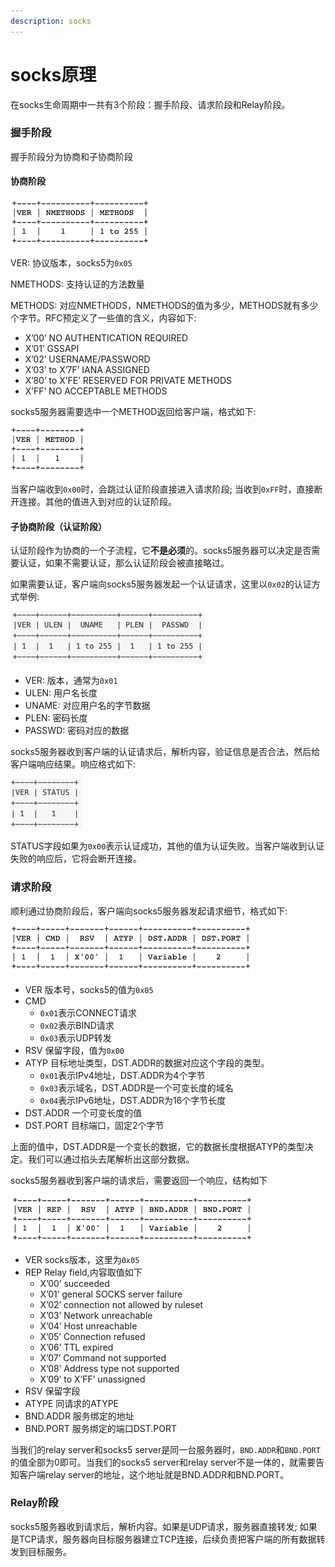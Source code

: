 ```yaml
---
description: socks
---
```


# socks原理

在socks生命周期中一共有3个阶段：握手阶段、请求阶段和Relay阶段。

### 握手阶段

握手阶段分为协商和子协商阶段

#### 协商阶段

![](<../.gitbook/assets/image (2).png>)

VER: 协议版本，socks5为`0x05`

NMETHODS: 支持认证的方法数量

METHODS: 对应NMETHODS，NMETHODS的值为多少，METHODS就有多少个字节。RFC预定义了一些值的含义，内容如下:

* X’00’ NO AUTHENTICATION REQUIRED
* X’01’ GSSAPI
* X’02’ USERNAME/PASSWORD
* X’03’ to X’7F’ IANA ASSIGNED
* X’80’ to X’FE’ RESERVED FOR PRIVATE METHODS
* X’FF’ NO ACCEPTABLE METHODS

socks5服务器需要选中一个METHOD返回给客户端，格式如下:

![](<../.gitbook/assets/image (6).png>)

当客户端收到`0x00`时，会跳过认证阶段直接进入请求阶段; 当收到`0xFF`时，直接断开连接。其他的值进入到对应的认证阶段。

#### 子协商阶段（认证阶段）

认证阶段作为协商的一个子流程，它**不是必须**的。socks5服务器可以决定是否需要认证，如果不需要认证，那么认证阶段会被直接略过。

如果需要认证，客户端向socks5服务器发起一个认证请求，这里以`0x02`的认证方式举例:

![](<../.gitbook/assets/image (1).png>)

* VER: 版本，通常为`0x01`
* ULEN: 用户名长度
* UNAME: 对应用户名的字节数据
* PLEN: 密码长度
* PASSWD: 密码对应的数据

socks5服务器收到客户端的认证请求后，解析内容，验证信息是否合法，然后给客户端响应结果。响应格式如下:

![](<../.gitbook/assets/image (4).png>)

STATUS字段如果为`0x00`表示认证成功，其他的值为认证失败。当客户端收到认证失败的响应后，它将会断开连接。

### 请求阶段

顺利通过协商阶段后，客户端向socks5服务器发起请求细节，格式如下:

![](<../.gitbook/assets/image (5).png>)

* VER 版本号，socks5的值为`0x05`
* CMD
  * `0x01`表示CONNECT请求
  * `0x02`表示BIND请求
  * `0x03`表示UDP转发
* RSV 保留字段，值为`0x00`
* ATYP 目标地址类型，DST.ADDR的数据对应这个字段的类型。
  * `0x01`表示IPv4地址，DST.ADDR为4个字节
  * `0x03`表示域名，DST.ADDR是一个可变长度的域名
  * `0x04`表示IPv6地址，DST.ADDR为16个字节长度
* DST.ADDR 一个可变长度的值
* DST.PORT 目标端口，固定2个字节

上面的值中，DST.ADDR是一个变长的数据，它的数据长度根据ATYP的类型决定。我们可以通过掐头去尾解析出这部分数据。

socks5服务器收到客户端的请求后，需要返回一个响应，结构如下

![](../.gitbook/assets/image.png)



* VER socks版本，这里为`0x05`
* REP Relay field,内容取值如下
  * X’00’ succeeded
  * X’01’ general SOCKS server failure
  * X’02’ connection not allowed by ruleset
  * X’03’ Network unreachable
  * X’04’ Host unreachable
  * X’05’ Connection refused
  * X’06’ TTL expired
  * X’07’ Command not supported
  * X’08’ Address type not supported
  * X’09’ to X’FF’ unassigned
* RSV 保留字段
* ATYPE 同请求的ATYPE
* BND.ADDR 服务绑定的地址
* BND.PORT 服务绑定的端口DST.PORT

当我们的relay server和socks5 server是同一台服务器时，`BND.ADDR`和`BND.PORT`的值全部为0即可。当我们的socks5 server和relay server不是一体的，就需要告知客户端relay server的地址，这个地址就是BND.ADDR和BND.PORT。



### Relay阶段

socks5服务器收到请求后，解析内容。如果是UDP请求，服务器直接转发; 如果是TCP请求，服务器向目标服务器建立TCP连接，后续负责把客户端的所有数据转发到目标服务。
